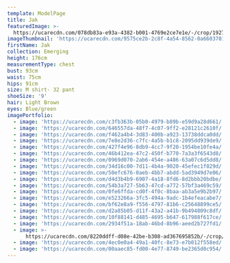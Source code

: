 ```yaml
---
template: ModelPage
title: Jak
featuredImage: >-
  https://ucarecdn.com/078db83a-e93a-4382-b001-4769e2ce7e1e/-/crop/1927x1127/0,30/-/preview/
imageThumbnail: 'https://ucarecdn.com/9575ce2b-2c8f-4a54-8562-0a6603701a15/'
firstName: Jak
collection: Emerging
height: 176cm
measurementType: chest
bust: 93cm
waist: 75cm
hips: 91cm
size: M shirt- 32 pant
shoeSize: '9'
hair: Light Brown
eyes: Blue/green
imagePortfolio:
  - image: 'https://ucarecdn.com/c3fb363b-05b0-4979-b89b-e59d9a28d661/'
  - image: 'https://ucarecdn.com/646557da-48f7-4c07-9ff2-e28121c2610f/'
  - image: 'https://ucarecdn.com/f462a4b4-3d83-400b-a923-13738ddca0dd/'
  - image: 'https://ucarecdn.com/7e8e2d36-c7fc-4a5b-b1c8-2095dd939de9/'
  - image: 'https://ucarecdn.com/427f4e96-8db9-4cc7-9f20-1954be10fe4a/'
  - image: 'https://ucarecdn.com/46b412ea-47c2-450f-b770-7a3a3f6543d8/'
  - image: 'https://ucarecdn.com/0969d070-2ab6-454e-a486-63a07c6d5dd8/'
  - image: 'https://ucarecdn.com/34d16c00-7d11-4b4a-9020-45efec1f829d/'
  - image: 'https://ucarecdn.com/50efc676-0aeb-4bb7-abdd-5ad3949d7e06/'
  - image: 'https://ucarecdn.com/d4d3b4b9-6907-4a18-8fd6-8d2bbb20bdbe/'
  - image: 'https://ucarecdn.com/54b3a727-5b63-47cd-a772-57bf3a469c59/'
  - image: 'https://ucarecdn.com/0fe6ffda-cd0f-4f0c-8baa-ab3a5e9b2b97/'
  - image: 'https://ucarecdn.com/e523266a-3fc5-494a-9adc-1b4efeacabe7/'
  - image: 'https://ucarecdn.com/bf62e8a9-f556-4797-81b6-c25648899ce5/'
  - image: 'https://ucarecdn.com/d2a85b05-d11f-43a2-a41b-9b494809c8df/'
  - image: 'https://ucarecdn.com/10f88141-d485-4695-b647-617988f617ce/'
  - image: 'https://ucarecdn.com/2934f51a-18ab-46bd-8b96-aeed2b727fd1/'
  - image: >-
      https://ucarecdn.com/8220ddff-d08e-42be-b308-ad367695852b/-/crop/1440x1829/61,601/-/preview/
  - image: 'https://ucarecdn.com/4ec0e0a4-49a1-40fc-8e73-e7b012f558ed/'
  - image: 'https://ucarecdn.com/00aaec85-fd00-4e77-8749-be2365d0c954/'
---
```


